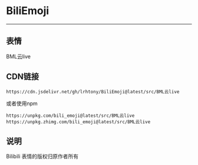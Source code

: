 # BiliEmoji
---
## 表情
BML云live
## CDN链接
```
https://cdn.jsdelivr.net/gh/lrhtony/BiliEmoji@latest/src/BML云live
```
或者使用npm
```
https://unpkg.com/bili_emoji@latest/src/BML云live
https://unpkg.zhimg.com/bili_emoji@latest/src/BML云live
```
## 说明
Bilibili 表情的版权归原作者所有
